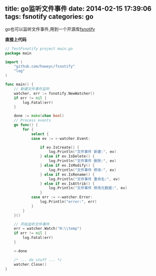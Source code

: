 title: go监听文件事件
date: 2014-02-15 17:39:06
tags: fsnotify
categories: go
---

<!--head-->

go也可以监听文件事件,用到一个开源库[fsnotify](https://github.com/howeyc/fsnotify)

**直接上代码**

<!--more-->

<!--body-->
```go
// TestFsnotify project main.go
package main

import (
	"github.com/howeyc/fsnotify"
	"log"
)

func main() {
	// 新建文件事件监听
	watcher, err := fsnotify.NewWatcher()
	if err != nil {
		log.Fatal(err)
	}

	done := make(chan bool)
	// Process events
	go func() {
		for {
			select {
			case ev := <-watcher.Event:

				if ev.IsCreate() {
					log.Println("文件事件 新建:", ev)
				} else if ev.IsDelete() {
					log.Println("文件事件 删除:", ev)
				} else if ev.IsModify() {
					log.Println("文件事件 修改:", ev)
				} else if ev.IsRename() {
					log.Println("文件事件 重命名:", ev)
				} else if ev.IsAttrib() {
					log.Println("文件事件 修改元数据:", ev)
				}
			case err := <-watcher.Error:
				log.Println("error:", err)
			}
		}
	}()

	// 开始监听文件事件
	err = watcher.Watch("H:\\temp")
	if err != nil {
		log.Fatal(err)
	}

	<-done

	/* ... do stuff ... */
	watcher.Close()
}

```